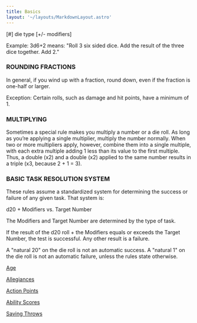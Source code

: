```yaml
---
title: Basics
layout: '~/layouts/MarkdownLayout.astro'
---
```


[#] die type [+/- modifiers]

Example: 3d6+2 means: "Roll 3 six sided dice. Add the result of the three dice
together. Add 2."

### ROUNDING FRACTIONS

In general, if you wind up with a fraction, round down, even if the fraction
is one-half or larger.

Exception: Certain rolls, such as damage and hit points, have a minimum of 1.

### MULTIPLYING

Sometimes a special rule makes you multiply a number or a die roll. As long as
you’re applying a single multiplier, multiply the number normally. When two or
more multipliers apply, however, combine them into a single multiple, with
each extra multiple adding 1 less than its value to the first multiple. Thus,
a double (x2) and a double (x2) applied to the same number results in a triple
(x3, because 2 + 1 = 3).

### BASIC TASK RESOLUTION SYSTEM

These rules assume a standardized system for determining the success or
failure of any given task. That system is:

d20 + Modifiers vs. Target Number

The Modifiers and Target Number are determined by the type of task.

If the result of the d20 roll + the Modifiers equals or exceeds the Target
Number, the test is successful. Any other result is a failure.

A "natural 20" on the die roll is not an automatic success. A "natural 1" on
the die roll is not an automatic failure, unless the rules state otherwise.

[Age](/modern.d20.srd/basics/age)

[Allegiances](/modern.d20.srd/basics/allegiances)

[Action Points](/modern.d20.srd/basics/action.points)

[Ability Scores](/modern.d20.srd/basics/ability.scores)

[Saving Throws](/modern.d20.srd/basics/saving.throws)


